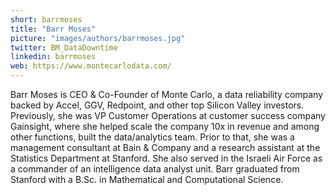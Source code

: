 ```yaml
---
short: barrmoses
title: "Barr Moses"
picture: "images/authors/barrmoses.jpg"
twitter: BM_DataDowntime
linkedin: barrmoses
web: https://www.montecarlodata.com/
---
```


Barr Moses is CEO & Co-Founder of Monte Carlo, a data reliability company backed by Accel,
GGV, Redpoint, and other top Silicon Valley investors. Previously, she was VP Customer
Operations at customer success company Gainsight, where she helped scale the company 10x
in revenue and among other functions, built the data/analytics team. Prior to that, she
was a management consultant at Bain & Company and a research assistant at the Statistics
Department at Stanford. She also served in the Israeli Air Force as a commander of an
intelligence data analyst unit. Barr graduated from Stanford with a B.Sc. in Mathematical
and Computational Science.


